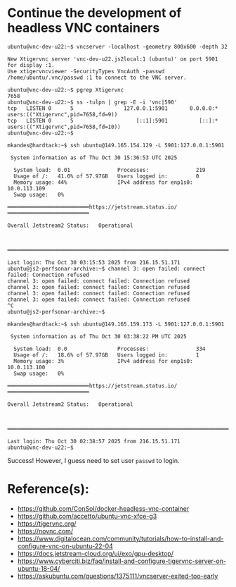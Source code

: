 # Continue the development of headless VNC containers

```
ubuntu@vnc-dev-u22:~$ vncserver -localhost -geometry 800x600 -depth 32

New Xtigervnc server 'vnc-dev-u22.js2local:1 (ubuntu)' on port 5901 for display :1.
Use xtigervncviewer -SecurityTypes VncAuth -passwd /home/ubuntu/.vnc/passwd :1 to connect to the VNC server.

ubuntu@vnc-dev-u22:~$ pgrep Xtigervnc
7658
ubuntu@vnc-dev-u22:~$ ss -tulpn | grep -E -i 'vnc|590'
tcp   LISTEN 0      5                127.0.0.1:5901       0.0.0.0:*    users:(("Xtigervnc",pid=7658,fd=9)) 
tcp   LISTEN 0      5                    [::1]:5901          [::]:*    users:(("Xtigervnc",pid=7658,fd=10))
ubuntu@vnc-dev-u22:~$
```

```
mkandes@hardtack:~$ ssh ubuntu@149.165.154.129 -L 5901:127.0.0.1:5901

 System information as of Thu Oct 30 15:36:53 UTC 2025

  System load:  0.01               Processes:               219
  Usage of /:   41.0% of 57.97GB   Users logged in:         0
  Memory usage: 44%                IPv4 address for enp1s0: 10.0.113.109
  Swap usage:   0%

══════════════════════════https://jetstream.status.io/══════════════════════════

Overall Jetstream2 Status:   Operational 



════════════════════════════════════════════════════════════════════════════════

Last login: Thu Oct 30 03:15:53 2025 from 216.15.51.171
ubuntu@js2-perfsonar-archive:~$ channel 3: open failed: connect failed: Connection refused
channel 3: open failed: connect failed: Connection refused
channel 3: open failed: connect failed: Connection refused
channel 3: open failed: connect failed: Connection refused
channel 3: open failed: connect failed: Connection refused
^C
ubuntu@js2-perfsonar-archive:~$
```

```
mkandes@hardtack:~$ ssh ubuntu@149.165.159.173 -L 5901:127.0.0.1:5901

 System information as of Thu Oct 30 03:38:22 PM UTC 2025

  System load:  0.0                Processes:               334
  Usage of /:   18.6% of 57.97GB   Users logged in:         1
  Memory usage: 3%                 IPv4 address for enp1s0: 10.0.113.100
  Swap usage:   0%

══════════════════════════https://jetstream.status.io/══════════════════════════

Overall Jetstream2 Status:   Operational 



════════════════════════════════════════════════════════════════════════════════

Last login: Thu Oct 30 02:38:57 2025 from 216.15.51.171
ubuntu@vnc-dev-u22:~$
```

Success! However, I guess need to set user `passwd` to login.

# Reference(s):
- https://github.com/ConSol/docker-headless-vnc-container
- https://github.com/accetto/ubuntu-vnc-xfce-g3
- https://tigervnc.org/
- https://novnc.com/
- https://www.digitalocean.com/community/tutorials/how-to-install-and-configure-vnc-on-ubuntu-22-04
- https://docs.jetstream-cloud.org/ui/exo/gpu-desktop/
- https://www.cyberciti.biz/faq/install-and-configure-tigervnc-server-on-ubuntu-18-04/
- https://askubuntu.com/questions/1375111/vncserver-exited-too-early
